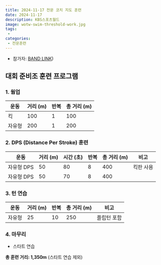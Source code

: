 ```yaml
---
title: 2024-11-17 전문 코치 지도 훈련
date: 2024-11-17
description: KBS스포츠월드
image: wotw-swim-threshold-work.jpg
tags:
 - 
categories:
 - 전문훈련
---
```


- 참가자: [BAND LINK](https://band.us/band/93484357/schedule/4%2F93484357%2F519277703%2F19700101))

## 대회 준비조 훈련 프로그램

### 1. 웜업
| 운동 | 거리 (m) | 반복 | 총 거리 (m) |
|------|----------|------|-------------|
| 킥 | 100 | 1 | 100 |
| 자유형 | 200 | 1 | 200 |

### 2. DPS (Distance Per Stroke) 훈련
| 운동 | 거리 (m) | 시간 (초) | 반복 | 총 거리 (m) | 비고 |
|------|----------|-----------|------|-------------|------|
| 자유형 DPS | 50 | 80 | 8 | 400 | 킥판 사용 |
| 자유형 DPS | 50 | 70 | 8 | 400 | |

### 3. 턴 연습
| 운동 | 거리 (m) | 반복 | 총 거리 (m) | 비고 |
|------|----------|------|-------------|------|
| 자유형 | 25 | 10 | 250 | 플립턴 포함 |

### 4. 마무리
- 스타트 연습

**총 훈련 거리: 1,350m** (스타트 연습 제외)